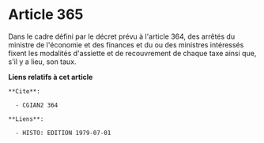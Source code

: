 # Article 365

Dans le cadre défini par le décret prévu à l'article 364, des arrêtés du ministre de l'économie et des finances et du ou des
ministres intéressés fixent les modalités d'assiette et de recouvrement de chaque taxe ainsi que, s'il y a lieu, son taux.

**Liens relatifs à cet article**

	**Cite**:

	  - CGIAN2 364

	**Liens**:

	  - HISTO: EDITION 1979-07-01
